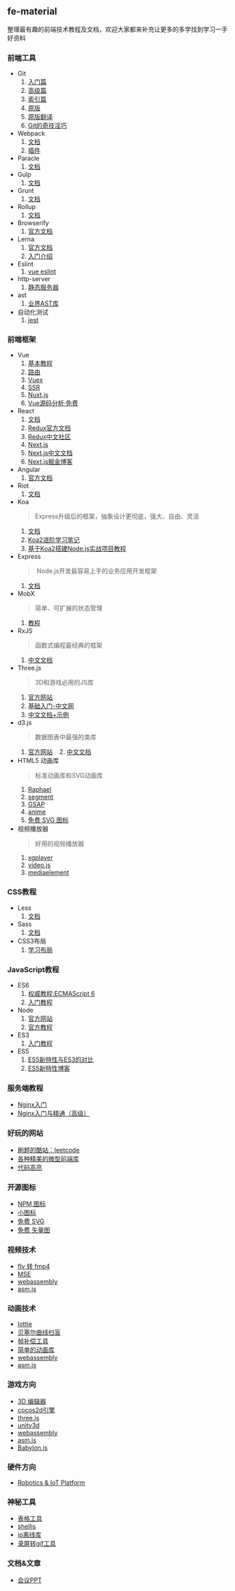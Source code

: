 ## fe-material

整理最有趣的前端技术教程及文档，欢迎大家都来补充让更多的多学找到学习一手好资料


### 前端工具
  - Git
    1. [入门篇](https://backlog.com/git-tutorial/cn/intro/intro1_1.html)
    2. [高级篇](https://backlog.com/git-tutorial/cn/stepup/stepup1_1.html)
    3. [索引篇](https://backlog.com/git-tutorial/cn/reference/)
    4. [原版](https://www.atlassian.com/git/tutorials/merging-vs-rebasing)
    5. [原版翻译](https://github.com/geeeeeeeeek/git-recipes/wiki/1.1-%E6%9E%9C%E5%A3%B3%E4%B8%AD%E7%9A%84-Git)
    6. [Git的奇技淫巧](https://github.com/cucygh/git-tips)
  - Webpack
    1. [文档](https://doc.webpack-china.org/concepts/)
    2. [插件](https://doc.webpack-china.org/plugins/)
  - Paracle
    1. [文档](https://parceljs.org/)
  - Gulp
    1. [文档](https://www.gulpjs.com.cn/)
  - Grunt
    1. [文档](http://www.gruntjs.net/)
  - Rollup
    1. [文档](http://www.rollupjs.com/)
  - Browserify
    1. [官方文档](http://browserify.org/)
  - Lerna
    1. [官方文档](https://github.com/lerna/lerna)
    2. [入门介绍](https://www.jianshu.com/p/63ec67445b0f)
  - Eslint
    1. [vue eslint](https://mysticatea.github.io/vue-eslint-demo/)
  - http-server
    1. [静态服务器](https://www.npmjs.com/package/http-server)
  - ast
    1. [业界AST库](https://github.com/cucygh/AST-)
  - 自动化测试
    1. [jest](https://jestjs.io/zh-Hans/)
### 前端框架
  - Vue
    1. [基本教程](https://cn.vuejs.org/)
    2. [路由](https://router.vuejs.org/)
    3. [Vuex](https://vuex.vuejs.org/)
    4. [SSR](https://ssr.vuejs.org/)
    5. [Nuxt.js](https://zh.nuxtjs.org/)
    6. [Vue源码分析·免费](http://hcysun.me/vue-design/)
  - React
    1. [文档](https://doc.react-china.org/)
    2. [Redux官方文档](http://cn.redux.js.org/)
    3. [Redux中文社区](http://www.redux.org.cn/)
    4. [Next.js](https://zeit.co/blog/next4)
    5. [Next.js中文文档](http://nextjs.frontendx.cn/docs)
    6. [Next.js掘金博客](https://juejin.im/entry/59791d8f6fb9a03c391b557e)
  - Angular
    1. [官方文档](https://angular.cn/)
  - Riot
    1. [文档](http://riotjs.com/v2/zh/)
  - Koa
    > Express升级后的框架，抽象设计更彻底，强大、自由、灵活
    1. [文档](https://koa.bootcss.com/)
    2. [Koa2进阶学习笔记](https://chenshenhai.github.io/koa2-note/)
    3. [基于Koa2搭建Node.js实战项目教程](https://github.com/ikcamp/koa2-tutorial)
  - Express
    >  Node.js开发最容易上手的业务应用开发框架
    1. [文档](http://expressjs.com/zh-cn/)
  - MobX
    > 简单、可扩展的状态管理
    1. [教程](http://cn.mobx.js.org/)
  - RxJS
    > 函数式编程最经典的框架
    1. [中文文档](http://cn.rx.js.org/)
  - Three.js
    > 3D和游戏必用的JS库
    1. [官方网站](https://threejs.org/)
    2. [基础入门-中文网](http://www.hewebgl.com/article/articledir/1)
    3. [中文文档+示例](https://teakki.com/p/58a3ef1bf0d40775548c908f)
  - d3.js
    > 数据图表中最强的类库
    1. [官方网站](https://d3js.org/)
    2. [中文文档](https://github.com/xswei/d3js_doc)
  - HTML5 动画库
    > 标准动画库和SVG动画库
    1. [Raphael](http://dmitrybaranovskiy.github.io/raphael/)
    2. [segment](http://lmgonzalves.github.io/segment/)
    3. [GSAP](https://greensock.com/gsap)
    4. [anime](http://animejs.com/)
    5. [免费 SVG 图标](https://icomoon.io)
  - 视频播放器
    > 好用的视频播放器
    1. [xgplayer](https://github.com/bytedance/xgplayer)
    2. [video.js](https://github.com/videojs/video.js)
    3. [mediaelement](https://github.com/mediaelement/mediaelement)
    
### CSS教程
  - Less
    1. [文档](http://less.bootcss.com/)
  - Sass
    1. [文档](http://sass.bootcss.com/docs/sass-reference/)
  - CSS3布局
    1. [学习布局](http://zh.learnlayout.com/)

### JavaScript教程
  - ES6
    1. [权威教程:ECMAScript 6](http://es6-features.org/#Constants)
    2. [入门教程](http://es6.ruanyifeng.com/)
  - Node
    1. [官方网站](http://nodejs.cn/)
    2. [官方教程](http://nodejs.cn/api/)
  - ES3
    1. [入门教程](http://www.runoob.com/js/js-tutorial.html)
  - ES5
    1. [ES5新特性与ES3的对比](http://www.hahack.com/wiki/javascript-es5.html#es5-%E7%9A%84%E6%96%B0%E7%89%B9%E6%80%A7)
    2. [ES5新特性博客](http://pij.robinqu.me/JavaScript_Core/ECMAScript/es5.html)

### 服务端教程
  - [Nginx入门](http://cnt1992.xyz/2016/03/18/simple-intro-to-nginx/)
  - [Nginx入门与精通（高级）](http://tengine.taobao.org/book/#)

### 好玩的网站
  - [刷题的酷站：leetcode](https://leetcode.com/)
  - [各种精美的微型前端库](http://microjs.com/)
  - [代码高亮](https://c7sky.com/syntax-highlighting-with-prismjs.html)

### 开源图标
  - [NPM 图标](https://nodei.co/)
  - [小图标](https://shields.io/)
  - [免费 SVG](https://icomoon.io/app/#/select)
  - [免费 矢量图](http://www.iconfont.cn/)

### 视频技术
  - [ flv 转 fmp4 ](https://blog.csdn.net/g332065255/article/details/71158863)
  - [ MSE ](https://www.w3.org/TR/media-source/)
  - [ webassembly ](https://webassembly.org/)
  - [asm.js](http://asmjs.org/)

### 动画技术
  - [lottie](http://airbnb.io/lottie/)
  - [贝塞尔曲线扫盲](http://www.html-js.com/article/1628)
  - [帧补偿工具](https://gka.js.org/#/?id=%E5%AE%89%E8%A3%85)
  - [简单的动画库](http://dynamicsjs.com/)
  - [webassembly](https://webassembly.org/)
  - [asm.js](http://asmjs.org/)

### 游戏方向
  - [3D 编辑器](https://docs.blender.org/manual/zh-hans/dev/getting_started/index.html)
  - [cocos2d引擎](http://www.cocos.com/docs/native/)
  - [three.js](https://threejs.org/)
  - [unity3d](https://unity3d.com/cn)
  - [webassembly](https://webassembly.org/)
  - [asm.js](http://asmjs.org/)
  - [Babylon.js](https://github.com/BabylonJS/Babylon.js)
### 硬件方向
  - [Robotics & IoT Platform](http://johnny-five.io/)
### 神秘工具
  - [表格工具](https://help.gnome.org/users/gnumeric/stable/gnumeric.html#chapter-welcome)
  - [shelljs](https://github.com/shelljs/shelljs)
  - [ip离线库](https://www.ipip.net/)
  - [录屏转gif工具](https://getkap.co/)
### 文档&文章
  - [会议PPT](https://myslide.cn/)